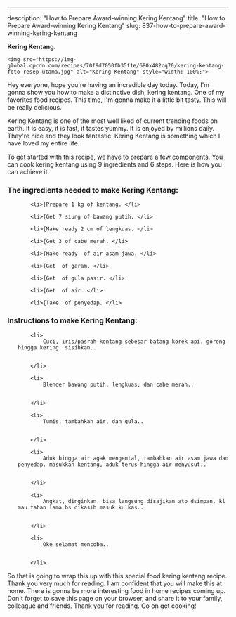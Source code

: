 ---
description: "How to Prepare Award-winning Kering Kentang"
title: "How to Prepare Award-winning Kering Kentang"
slug: 837-how-to-prepare-award-winning-kering-kentang

<p>
	<strong>Kering Kentang</strong>. 
	
</p>
<p>
	
	<img src="https://img-global.cpcdn.com/recipes/70f9d7050fb35f1e/680x482cq70/kering-kentang-foto-resep-utama.jpg" alt="Kering Kentang" style="width: 100%;">
	
	
</p>
<p>
	Hey everyone, hope you're having an incredible day today. Today, I'm gonna show you how to make a distinctive dish, kering kentang. One of my favorites food recipes. This time, I'm gonna make it a little bit tasty. This will be really delicious.
</p>
	
<p>
	Kering Kentang is one of the most well liked of current trending foods on earth. It is easy, it is fast, it tastes yummy. It is enjoyed by millions daily. They're nice and they look fantastic. Kering Kentang is something which I have loved my entire life.
</p>
<p>
	
</p>

<p>
To get started with this recipe, we have to prepare a few components. You can cook kering kentang using 9 ingredients and 6 steps. Here is how you can achieve it.
</p>

<h3>The ingredients needed to make Kering Kentang:</h3>

<ol>
	
		<li>{Prepare 1 kg of kentang. </li>
	
		<li>{Get 7 siung of bawang putih. </li>
	
		<li>{Make ready 2 cm of lengkuas. </li>
	
		<li>{Get 3 of cabe merah. </li>
	
		<li>{Make ready  of air asam jawa. </li>
	
		<li>{Get  of garam. </li>
	
		<li>{Get  of gula pasir. </li>
	
		<li>{Get  of air. </li>
	
		<li>{Take  of penyedap. </li>
	
</ol>
<p>
	
</p>

<h3>Instructions to make Kering Kentang:</h3>

<ol>
	
		<li>
			Cuci, iris/pasrah kentang sebesar batang korek api. goreng hingga kering. sisihkan..
			
			
		</li>
	
		<li>
			Blender bawang putih, lengkuas, dan cabe merah..
			
			
		</li>
	
		<li>
			Tumis, tambahkan air, dan gula..
			
			
		</li>
	
		<li>
			Aduk hingga air agak mengental, tambahkan air asam jawa dan penyedap. masukkan kentang, aduk terus hingga air menyusut..
			
			
		</li>
	
		<li>
			Angkat, dinginkan. bisa langsung disajikan ato dsimpan. kl mau tahan lama bs dikasih masuk kulkas..
			
			
		</li>
	
		<li>
			Oke selamat mencoba..
			
			
		</li>
	
</ol>

<p>
	
</p>

<p>
	So that is going to wrap this up with this special food kering kentang recipe. Thank you very much for reading. I am confident that you will make this at home. There is gonna be more interesting food in home recipes coming up. Don't forget to save this page on your browser, and share it to your family, colleague and friends. Thank you for reading. Go on get cooking!
</p>
